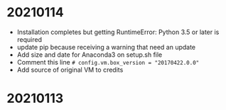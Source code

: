 

# 20210114
* Installation completes but getting RuntimeError: Python 3.5 or later is required
* update pip because receiving a warning that need an update
* Add size and date for Anaconda3 on setup.sh file
* Comment this line `# config.vm.box_version = "20170422.0.0"`
* Add source of original VM to credits

# 20210113